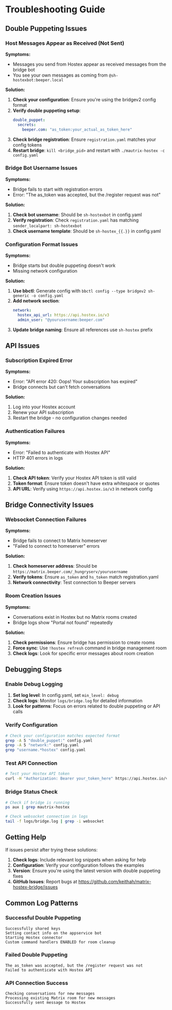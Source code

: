 # Troubleshooting Guide

## Double Puppeting Issues

### Host Messages Appear as Received (Not Sent)

**Symptoms:**
- Messages you send from Hostex appear as received messages from the bridge bot
- You see your own messages as coming from `@sh-hostexbot:beeper.local`

**Solution:**
1. **Check your configuration**: Ensure you're using the bridgev2 config format
2. **Verify double puppeting setup**:
   ```yaml
   double_puppet:
     secrets:
       beeper.com: "as_token:your_actual_as_token_here"
   ```
3. **Check bridge registration**: Ensure `registration.yaml` matches your config tokens
4. **Restart bridge**: `kill <bridge_pid>` and restart with `./mautrix-hostex -c config.yaml`

### Bridge Bot Username Issues

**Symptoms:**
- Bridge fails to start with registration errors
- Error: "The as_token was accepted, but the /register request was not"

**Solution:**
1. **Check bot username**: Should be `sh-hostexbot` in config.yaml
2. **Verify registration**: Check `registration.yaml` has matching `sender_localpart: sh-hostexbot`
3. **Check username template**: Should be `sh-hostex_{{.}}` in config.yaml

### Configuration Format Issues

**Symptoms:**
- Bridge starts but double puppeting doesn't work
- Missing network configuration

**Solution:**
1. **Use bbctl**: Generate config with `bbctl config --type bridgev2 sh-generic -o config.yaml`
2. **Add network section**:
   ```yaml
   network:
     hostex_api_url: https://api.hostex.io/v3
     admin_user: "@yourusername:beeper.com"
   ```
3. **Update bridge naming**: Ensure all references use `sh-hostex` prefix

## API Issues

### Subscription Expired Error

**Symptoms:**
- Error: "API error 420: Oops! Your subscription has expired"
- Bridge connects but can't fetch conversations

**Solution:**
1. Log into your Hostex account
2. Renew your API subscription
3. Restart the bridge - no configuration changes needed

### Authentication Failures

**Symptoms:**
- Error: "Failed to authenticate with Hostex API"
- HTTP 401 errors in logs

**Solution:**
1. **Check API token**: Verify your Hostex API token is still valid
2. **Token format**: Ensure token doesn't have extra whitespace or quotes
3. **API URL**: Verify using `https://api.hostex.io/v3` in network config

## Bridge Connectivity Issues

### Websocket Connection Failures

**Symptoms:**
- Bridge fails to connect to Matrix homeserver
- "Failed to connect to homeserver" errors

**Solution:**
1. **Check homeserver address**: Should be `https://matrix.beeper.com/_hungryserv/yourusername`
2. **Verify tokens**: Ensure `as_token` and `hs_token` match registration.yaml
3. **Network connectivity**: Test connection to Beeper servers

### Room Creation Issues

**Symptoms:**
- Conversations exist in Hostex but no Matrix rooms created
- Bridge logs show "Portal not found" repeatedly

**Solution:**
1. **Check permissions**: Ensure bridge has permission to create rooms
2. **Force sync**: Use `!hostex refresh` command in bridge management room
3. **Check logs**: Look for specific error messages about room creation

## Debugging Steps

### Enable Debug Logging

1. **Set log level**: In config.yaml, set `min_level: debug`
2. **Check logs**: Monitor `logs/bridge.log` for detailed information
3. **Look for patterns**: Focus on errors related to double puppeting or API calls

### Verify Configuration

```bash
# Check your configuration matches expected format
grep -A 5 "double_puppet:" config.yaml
grep -A 5 "network:" config.yaml
grep "username.*hostex" config.yaml
```

### Test API Connection

```bash
# Test your Hostex API token
curl -H "Authorization: Bearer your_token_here" https://api.hostex.io/v3/properties
```

### Bridge Status Check

```bash
# Check if bridge is running
ps aux | grep mautrix-hostex

# Check websocket connection in logs
tail -f logs/bridge.log | grep -i websocket
```

## Getting Help

If issues persist after trying these solutions:

1. **Check logs**: Include relevant log snippets when asking for help
2. **Configuration**: Verify your configuration follows the examples
3. **Version**: Ensure you're using the latest version with double puppeting fixes
4. **GitHub Issues**: Report bugs at https://github.com/keithah/matrix-hostex-bridge/issues

## Common Log Patterns

### Successful Double Puppeting
```
Successfully shared keys
Setting contact info on the appservice bot
Starting Hostex connector
Custom command handlers ENABLED for room cleanup
```

### Failed Double Puppeting
```
The as_token was accepted, but the /register request was not
Failed to authenticate with Hostex API
```

### API Connection Success
```
Checking conversations for new messages
Processing existing Matrix room for new messages
Successfully sent message to Hostex
```